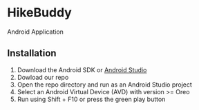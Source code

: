 # HikeBuddy
Android Application

## Installation
1. Download the Android SDK or [Android Studio](https://developer.android.com/studio)
2. Dowload our repo
3. Open the repo directory and run as an Android Studio project
4. Select an Android Virtual Device (AVD) with version >= Oreo
5. Run using Shift  + F10 or press the green play button 
